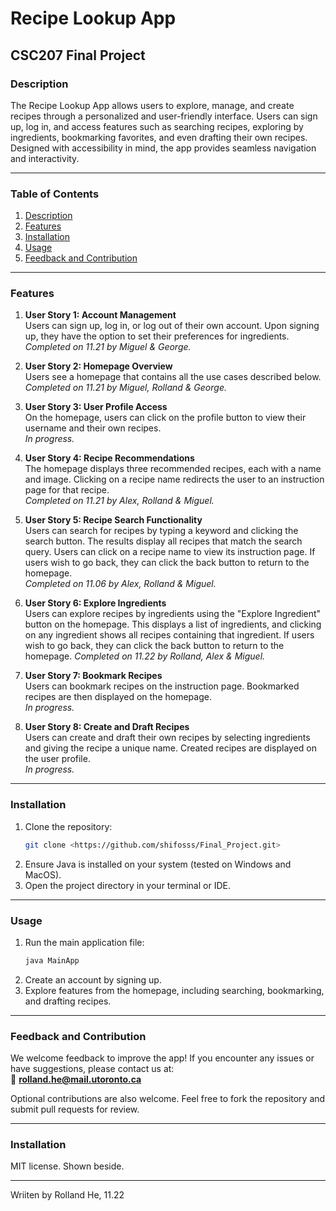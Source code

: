 # Recipe Lookup App
## CSC207 Final Project

### Description
The Recipe Lookup App allows users to explore, manage, and create recipes through a personalized and user-friendly interface. 
Users can sign up, log in, and access features such as searching recipes, exploring by ingredients, bookmarking favorites, and even drafting their own recipes. 
Designed with accessibility in mind, the app provides seamless navigation and interactivity.

---

### Table of Contents
1. [Description](#description)
2. [Features](#features)
3. [Installation](#installation)
4. [Usage](#usage)
5. [Feedback and Contribution](#feedback-and-contribution)

---

### Features

1. **User Story 1: Account Management**  
   Users can sign up, log in, or log out of their own account. 
   Upon signing up, they have the option to set their preferences for ingredients.  
   *Completed on 11.21 by Miguel & George.*

2. **User Story 2: Homepage Overview**  
   Users see a homepage that contains all the use cases described below.  
   *Completed on 11.21 by Miguel, Rolland & George.*

3. **User Story 3: User Profile Access**  
   On the homepage, users can click on the profile button to view their username and their own recipes.  
   *In progress.*

4. **User Story 4: Recipe Recommendations**  
   The homepage displays three recommended recipes, each with a name and image. 
   Clicking on a recipe name redirects the user to an instruction page for that recipe.  
   *Completed on 11.21 by Alex, Rolland & Miguel.*

5. **User Story 5: Recipe Search Functionality**  
   Users can search for recipes by typing a keyword and clicking the search button. 
   The results display all recipes that match the search query. 
   Users can click on a recipe name to view its instruction page. 
   If users wish to go back, they can click the back button to return to the homepage.  
   *Completed on 11.06 by Alex, Rolland & Miguel.*

6. **User Story 6: Explore Ingredients**  
   Users can explore recipes by ingredients using the "Explore Ingredient" button on the homepage. 
   This displays a list of ingredients, and clicking on any ingredient shows all recipes containing that ingredient.
   If users wish to go back, they can click the back button to return to the homepage. 
   *Completed on 11.22 by Rolland, Alex & Miguel.*

7. **User Story 7: Bookmark Recipes**  
   Users can bookmark recipes on the instruction page. 
   Bookmarked recipes are then displayed on the homepage.  
   *In progress.*

8. **User Story 8: Create and Draft Recipes**  
   Users can create and draft their own recipes by selecting ingredients and giving the recipe a unique name. 
   Created recipes are displayed on the user profile.  
   *In progress.*

---

### Installation
1. Clone the repository:
   ```bash
   git clone <https://github.com/shifosss/Final_Project.git>
   ```
2. Ensure Java is installed on your system (tested on Windows and MacOS).
3. Open the project directory in your terminal or IDE.

---

### Usage
1. Run the main application file:
   ```bash
   java MainApp
   ```
2. Create an account by signing up.
3. Explore features from the homepage, including searching, bookmarking, and drafting recipes.

---

### Feedback and Contribution
We welcome feedback to improve the app! If you encounter any issues or have suggestions, please contact us at:  
📧 **rolland.he@mail.utoronto.ca**

Optional contributions are also welcome. Feel free to fork the repository and submit pull requests for review.

---

### Installation
MIT license. Shown beside.

---

Wriiten by Rolland He, 11.22
